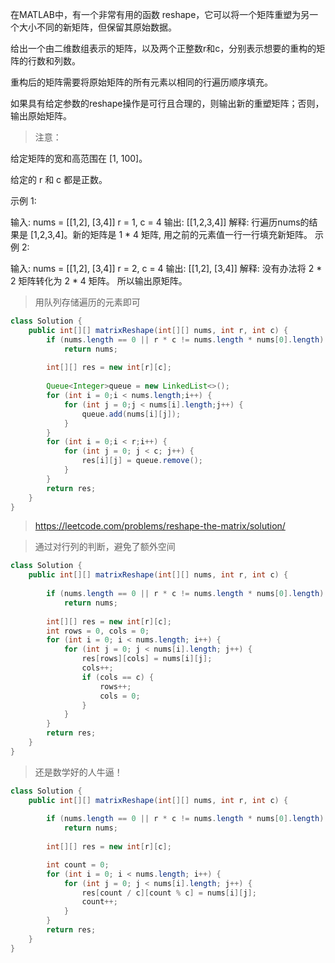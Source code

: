在MATLAB中，有一个非常有用的函数 reshape，它可以将一个矩阵重塑为另一个大小不同的新矩阵，但保留其原始数据。

给出一个由二维数组表示的矩阵，以及两个正整数r和c，分别表示想要的重构的矩阵的行数和列数。

重构后的矩阵需要将原始矩阵的所有元素以相同的行遍历顺序填充。

如果具有给定参数的reshape操作是可行且合理的，则输出新的重塑矩阵；否则，输出原始矩阵。

>注意：

给定矩阵的宽和高范围在 [1, 100]。

给定的 r 和 c 都是正数。

示例 1:

输入: 
nums = 
[[1,2],
 [3,4]]
r = 1, c = 4
输出: 
[[1,2,3,4]]
解释:
行遍历nums的结果是 [1,2,3,4]。新的矩阵是 1 * 4 矩阵, 用之前的元素值一行一行填充新矩阵。
示例 2:

输入: 
nums = 
[[1,2],
 [3,4]]
r = 2, c = 4
输出: 
[[1,2],
 [3,4]]
解释:
没有办法将 2 * 2 矩阵转化为 2 * 4 矩阵。 所以输出原矩阵。

>用队列存储遍历的元素即可
```java
class Solution {
    public int[][] matrixReshape(int[][] nums, int r, int c) {
        if (nums.length == 0 || r * c != nums.length * nums[0].length)
            return nums;
        
        int[][] res = new int[r][c];
        
        Queue<Integer>queue = new LinkedList<>();
        for (int i = 0;i < nums.length;i++) {
            for (int j = 0;j < nums[i].length;j++) {
                queue.add(nums[i][j]);
            }
        }
        for (int i = 0;i < r;i++) {
            for (int j = 0; j < c; j++) {
                res[i][j] = queue.remove();
            }
        }
        return res;
    }
}
```
>https://leetcode.com/problems/reshape-the-matrix/solution/

>通过对行列的判断，避免了额外空间
```java
class Solution {
    public int[][] matrixReshape(int[][] nums, int r, int c) {
        
        if (nums.length == 0 || r * c != nums.length * nums[0].length)
            return nums;
        
        int[][] res = new int[r][c];
        int rows = 0, cols = 0;
        for (int i = 0; i < nums.length; i++) {
            for (int j = 0; j < nums[i].length; j++) {
                res[rows][cols] = nums[i][j];
                cols++;
                if (cols == c) {
                    rows++;
                    cols = 0;
                }
            }
        }
        return res;
    }
}
```
>还是数学好的人牛逼！
```java
class Solution {
    public int[][] matrixReshape(int[][] nums, int r, int c) {
        
        if (nums.length == 0 || r * c != nums.length * nums[0].length)
            return nums;
        
        int[][] res = new int[r][c];

        int count = 0;
        for (int i = 0; i < nums.length; i++) {
            for (int j = 0; j < nums[i].length; j++) {
                res[count / c][count % c] = nums[i][j];
                count++;
            }
        }
        return res;
    }
}
```

